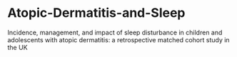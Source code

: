 # Atopic-Dermatitis-and-Sleep
Incidence, management, and impact of sleep disturbance in children and adolescents with atopic dermatitis: a retrospective matched cohort study in the UK 
